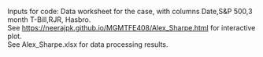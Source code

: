 Inputs for code: Data worksheet for the case, with columns Date,S&P 500,3 month T-Bill,RJR,	Hasbro.<br>
See https://neerajpk.github.io/MGMTFE408/Alex_Sharpe.html for interactive plot.<br>
See Alex_Sharpe.xlsx for data processing results.
